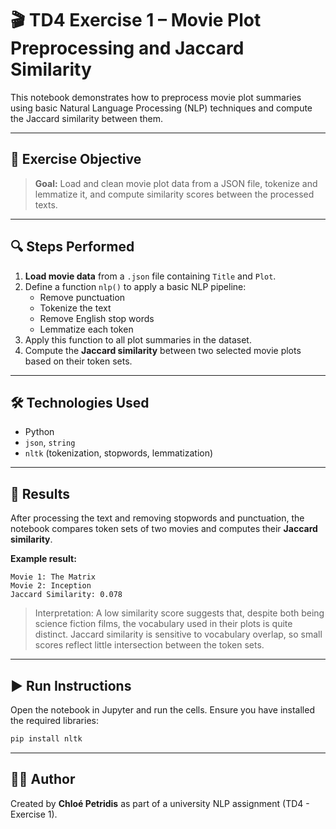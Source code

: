 # 🎬 TD4 Exercise 1 – Movie Plot Preprocessing and Jaccard Similarity

This notebook demonstrates how to preprocess movie plot summaries using basic Natural Language Processing (NLP) techniques and compute the Jaccard similarity between them.

---

## 📝 Exercise Objective

> **Goal:** Load and clean movie plot data from a JSON file, tokenize and lemmatize it, and compute similarity scores between the processed texts.

---

## 🔍 Steps Performed

1. **Load movie data** from a `.json` file containing `Title` and `Plot`.
2. Define a function `nlp()` to apply a basic NLP pipeline:
   - Remove punctuation
   - Tokenize the text
   - Remove English stop words
   - Lemmatize each token
3. Apply this function to all plot summaries in the dataset.
4. Compute the **Jaccard similarity** between two selected movie plots based on their token sets.

---

## 🛠 Technologies Used

- Python
- `json`, `string`
- `nltk` (tokenization, stopwords, lemmatization)

---

## 🧪 Results

After processing the text and removing stopwords and punctuation, the notebook compares token sets of two movies and computes their **Jaccard similarity**.

**Example result:**

```text
Movie 1: The Matrix
Movie 2: Inception
Jaccard Similarity: 0.078
```

> Interpretation: A low similarity score suggests that, despite both being science fiction films, the vocabulary used in their plots is quite distinct. Jaccard similarity is sensitive to vocabulary overlap, so small scores reflect little intersection between the token sets.

---

## ▶️ Run Instructions

Open the notebook in Jupyter and run the cells. Ensure you have installed the required libraries:

```bash
pip install nltk
```

---

## 👩‍💻 Author

Created by **Chloé Petridis** as part of a university NLP assignment (TD4 - Exercise 1).

